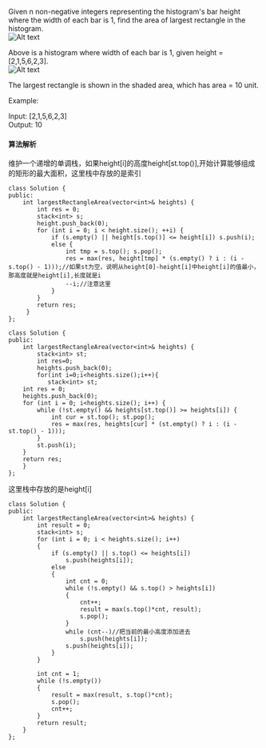 Given n non-negative integers representing the histogram's bar height where the width of each bar is 1, find the area of largest rectangle in the histogram.<br>
![Alt text](https://assets.leetcode.com/uploads/2018/10/12/histogram.png)


Above is a histogram where width of each bar is 1, given height = [2,1,5,6,2,3].<br>
![Alt text](https://assets.leetcode.com/uploads/2018/10/12/histogram_area.png)
 

The largest rectangle is shown in the shaded area, which has area = 10 unit.<br>

Example:<br>

Input: [2,1,5,6,2,3]<br>
Output: 10<br>
#### 算法解析
维护一个递增的单调栈，如果height[i]的高度height[st.top()],开始计算能够组成的矩形的最大面积，这里栈中存放的是索引
```
class Solution {
public:
    int largestRectangleArea(vector<int>& heights) {
        int res = 0;
        stack<int> s;
        height.push_back(0);
        for (int i = 0; i < height.size(); ++i) {
            if (s.empty() || height[s.top()] <= height[i]) s.push(i);
            else {
                int tmp = s.top(); s.pop();
                res = max(res, height[tmp] * (s.empty() ? i : (i - s.top() - 1)));//如果st为空，说明从height[0]-height[i]中height[i]的值最小，那高度就是height[i],长度就是i
                --i;//注意这里
            }
        }
        return res;
     }
};
```
```
class Solution {
public:
    int largestRectangleArea(vector<int>& heights) {
        stack<int> st;
        int res=0;
        heights.push_back(0);
        for(int i=0;i<heights.size();i++){
           stack<int> st;
	int res = 0;
	heights.push_back(0);
	for (int i = 0; i<heights.size(); i++) {
		while (!st.empty() && heights[st.top()] >= heights[i]) {
			int cur = st.top(); st.pop();
			res = max(res, heights[cur] * (st.empty() ? i : (i - st.top() - 1)));
		}
		st.push(i);
	}
	return res;
    }
};
```
这里栈中存放的是height[i]
```
class Solution {
public:
	int largestRectangleArea(vector<int>& heights) {
		int result = 0;
		stack<int> s;
		for (int i = 0; i < heights.size(); i++)
		{
			if (s.empty() || s.top() <= heights[i])
				s.push(heights[i]);
			else
			{
				int cnt = 0;
				while (!s.empty() && s.top() > heights[i])
				{
					cnt++;
					result = max(s.top()*cnt, result);
					s.pop();
				}
				while (cnt--)//把当前的最小高度添加进去
					s.push(heights[i]);
				s.push(heights[i]);
			}
		}

		int cnt = 1;
		while (!s.empty())
		{
			result = max(result, s.top()*cnt);
			s.pop();
			cnt++;
		}
		return result;
	}
};
```
